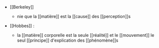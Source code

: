 - [[Berkeley]]
	- nie que la [[matière]] est la [[cause]] des [[perception]]s

- [[Hobbes]] :
    - la [[matière]] corporelle est la seule [[réalité]] et le [[mouvement]] le seul [[principe]] d'explication des [[phénomène]]s